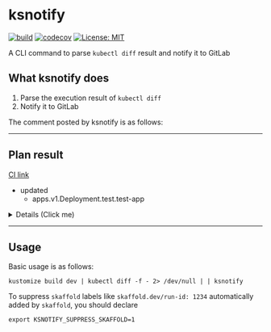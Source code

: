 # ksnotify

[![build](https://github.com/hirosassa/ksnotify/actions/workflows/test.yaml/badge.svg)](https://github.com/hirosassa/ksnotify/actions/workflows/test.yaml)
[![codecov](https://codecov.io/gh/hirosassa/ksnotify/branch/main/graph/badge.svg?token=IXWXVU95B8)](https://codecov.io/gh/hirosassa/ksnotify)
[![License: MIT](https://img.shields.io/badge/license-MIT-blue.svg)](https://github.com/hirosassa/ksnotify/blob/main/LICENSE)

A CLI command to parse `kubectl diff` result and notify it to GitLab

## What ksnotify does

1. Parse the execution result of `kubectl diff`
1. Notify it to GitLab

The comment posted by ksnotify is as follows:

------------
## Plan result

[CI link]( https://example.com )

* updated
  * apps.v1.Deployment.test.test-app

<details><summary>Details (Click me)</summary>

## apps.v1.Deployment.jasmine.test-app
```diff
 @@ -5,7 +5,6 @@
     deployment.kubernetes.io/revision: "3"
+  labels:
+    app: test-app
   name: test-app
   namespace: test
 spec:
@@ -27,7 +26,6 @@
       creationTimestamp: null
       labels:
         app: test-app
-        skaffold.dev/run-id: 1234
     spec:
       containers:
       - args:
```
</details>

------------


## Usage

Basic usage is as follows:

```console
kustomize build dev | kubectl diff -f - 2> /dev/null | | ksnotify
```

To suppress `skaffold` labels like `skaffold.dev/run-id: 1234` automatically added by `skaffold`, you should declare

```console
export KSNOTIFY_SUPPRESS_SKAFFOLD=1
```
